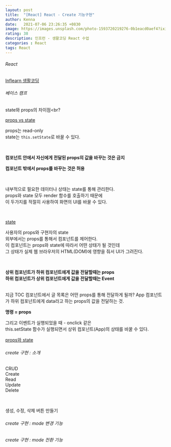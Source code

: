 ```yaml
---
layout: post
title:  "[React] React - Create 기능구현"
author: Kenna
date:   2021-07-06 23:26:35 +0830
image: https://images.unsplash.com/photo-1593720219276-0b1eacd0aef4?ixid=MnwxMjA3fDB8MHxwaG90by1wYWdlfHx8fGVufDB8fHx8&ixlib=rb-1.2.1&auto=format&fit=crop&w=1343&q=80
rating: 38
description: 인프런 - 생활코딩 React 수업
categories : React
tags: React
---
```


###### React
[Inflearn 생활코딩]("https://www.inflearn.com/course/react-%EC%83%9D%ED%99%9C%EC%BD%94%EB%94%A9/dashboard")


###### 베이스 캠프


state와 props의 차이점<br?

[props vs state]("https://external-content.duckduckgo.com/iu/?u=https%3A%2F%2Fihatetomatoes.net%2Fwp-content%2Fuploads%2F2017%2F08%2F03-state-vs-props-1024x460.png&f=1&nofb=1")

props는 read-only  
state는 `this.setState`로 바꿀 수 있다.  

<br>

**컴포넌트 안에서 자신에게 전달된 props의 값을 바꾸는 것은 금지**
<br>

**컴포넌트 밖에서 props를 바꾸는 것은 허용**

<br>

내부적으로 필요한 데이터나 상태는 state를 통해 관리한다.  
props와 state 모두 render 함수를 호출하기 때문에  
이 두가지를 적절히 사용하여 화면의 UI를 바꿀 수 있다.  

<br>

[state]("https://external-content.duckduckgo.com/iu/?u=https%3A%2F%2Fcodesource.io%2Fwp-content%2Fuploads%2F2020%2F12%2Fstate.jpg&f=1&nofb=1")

사용자의 props와 구현자의 state  
외부에서는 props를 통해서 컴포넌트를 제어한다.  
이 컴포넌트는 props와 state에 따라서 어떤 상태가 될 것인데  
그 상태가 실제 웹 브라우저의 HTML(DOM)에 영향을 줘서 UI가 그려진다.

<br>

**상위 컴포넌트가 하위 컴포넌트에게 값을 전달할때는 props** <br>
**하위 컴포넌트가 상위 컴포넌트에게 값을 전달할때는 Event**


<br>
지금 TOC 컴포넌트에서 글 목록은 어떤 props를 통해 전달하게 될까?
App 컴포넌트가 하위 컴포넌트에게 data라고 하는 props의 값을 전달하는 것.   
<br>

**명령 = props**
<br>

그리고 이벤트가 실행되었을 때 - onclick 같은  
this.setState 함수가 실행되면서 상위 컴포넌트(App)의 상태를 바꿀 수 있다.

[props와 state]("https://external-content.duckduckgo.com/iu/?u=https%3A%2F%2Fmaksimivanov.com%2Fstatic%2F8a0bbd9513656646d76db1f636c06db0%2Fa987b%2Fstate_vs_props.png&f=1&nofb=1")


###### create 구현 : 소개

CRUD  
Create  
Read  
Update  
Delete  

<br>

생성, 수정, 삭제 버튼 만들기  





###### create 구현 : mode 변경 기능



###### create 구현 : mode 전환 기능